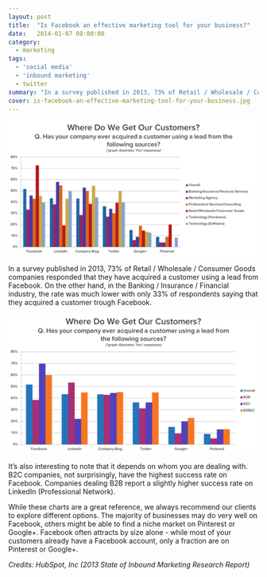 ```yaml
---
layout: post
title:  "Is Facebook an effective marketing tool for your business?"
date:   2014-01-07 08:00:00
category:
  - marketing
tags:
  - 'social media'
  - 'inbound marketing'
  - twitter
summary: "In a survey published in 2013, 73% of Retail / Wholesale / Consumer Goods companies responded that they have acquired a customer using a lead from Facebook."
cover: is-facebook-an-effective-marketing-tool-for-your-business.jpg
---
```


![Where do we get our customers?](/assets/images/archive/blog/is-facebook-an-effective-marketing-tool-for-your-business-01.png)

In a survey published in 2013, 73% of Retail / Wholesale / Consumer Goods companies responded that they have acquired a customer using a lead from Facebook. On the other hand, in the Banking / Insurance / Financial industry, the rate was much lower with only 33% of respondents saying that they acquired a customer trough Facebook.

![Where do we get our customers?](/assets/images/archive/blog/is-facebook-an-effective-marketing-tool-for-your-business-02.png)

It’s also interesting to note that it depends on whom you are dealing with. B2C companies, not surprisingly, have the highest success rate on Facebook. Companies dealing B2B report a slightly higher success rate on LinkedIn (Professional Network).

While these charts are a great reference, we always recommend our clients to explore different options. The majority of businesses may do very well on Facebook, others might be able to find a niche market on Pinterest or Google+. Facebook often attracts by size alone - while most of your customers already have a Facebook account, only a fraction are on Pinterest or Google+.

_Credits: HubSpot, Inc (2013 State of Inbound Marketing Research Report)_
